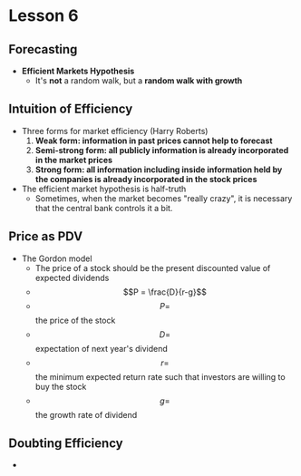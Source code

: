 # Lesson 6

## Forecasting

* **Efficient Markets Hypothesis**
  * It's **not** a random walk, but a **random walk with growth**

## Intuition of Efficiency

* Three forms for market efficiency \(Harry Roberts\)
  1. **Weak form: information in past prices cannot help to forecast**
  2. **Semi-strong form: all publicly information is already incorporated in the market prices**
  3. **Strong form: all information including inside information held by the companies is already incorporated in the stock prices**
* The efficient market hypothesis is half-truth
  * Sometimes, when the market becomes "really crazy", it is necessary that the central bank controls it a bit.

## Price as PDV

* The Gordon model
  * The price of a stock should be the present discounted value of expected dividends
  * $$P = \frac{D}{r-g}$$
  * $$P=$$the price of the stock
  * $$D=$$expectation of next year's dividend
  * $$r=$$the minimum expected return rate such that investors are willing to buy the stock
  * $$g=$$the growth rate of dividend

## Doubting Efficiency

* 
